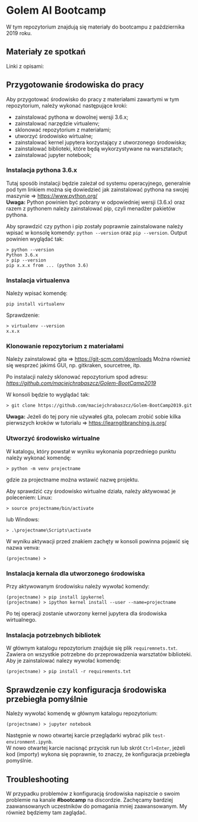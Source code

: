 
# Golem AI Bootcamp

W tym repozytorium znajdują się materiały do bootcampu z października 2019 roku.

## Materiały ze spotkań

Linki z opisami:

## Przygotowanie środowiska do pracy

Aby przygotować środowisko do pracy z materiałami zawartymi w tym repozytorium, należy wykonać następujące kroki:

- zainstalować pythona w dowolnej wersji 3.6.x;
- zainstalować narzędzie virtualenv;
- sklonować repozytorium z materiałami;
- utworzyć środowisko wirtualne;
- zainstalować kernel jupytera korzystający z utworzonego środowiska;
- zainstalować biblioteki, które będą wykorzystywane na warsztatach;
- zainstalować jupyter notebook;


### Instalacja pythona 3.6.x

Tutaj sposób instalacji będzie zależał od systemu operacyjnego, generalnie pod tym linkiem można się dowiedzieć jak zainstalować pythona na swojej maszynie ⇒ https://www.python.org/  
**Uwaga:** Python powinien być pobrany w odpowiedniej wersji (3.6.x) oraz razem z pythonem należy zainstalować pip, czyli menadżer pakietów pythona.

Aby sprawdzić czy python i pip zostały poprawnie zainstalowane należy wpisać w konsolę komendy:
```python --version``` oraz ```pip --version```.
Output powinien wyglądać tak:
```
> python --version
Python 3.6.x
> pip --version
pip x.x.x from ... (python 3.6)
```

### Instalacja virtualenva

Należy wpisać komendę:
```
pip install virtualenv
```
Sprawdzenie:
```
> virtualenv --version
x.x.x
```

### Klonowanie repozytorium z materiałami

Należy zainstalować gita ⇒ https://git-scm.com/downloads
Można również się wesprzeć jakimś GUI, np. gitkraken, sourcetree, itp.

Po instalacji należy sklonować repozytorium spod adresu: *https://github.com/maciejchrabaszcz/Golem-BootCamp2019*

W konsoli będzie to wyglądać tak:
```
> git clone https://github.com/maciejchrabaszcz/Golem-BootCamp2019.git
```

**Uwaga:** Jeżeli do tej pory nie używałeś gita, polecam zrobić sobie kilka pierwszych kroków w tutorialu ⇒ https://learngitbranching.js.org/

### Utworzyć środowisko wirtualne

W katalogu, który powstał w wyniku wykonania poprzedniego punktu należy wykonać komendę:
```
> python -m venv projectname
```
gdzie za projectname można wstawić nazwę projektu.

Aby sprawdzić czy środowisko wirtualne działa, należy aktywować je poleceniem:
Linux:
```
> source projectname/bin/activate
```
lub
Windows:
```
> .\projectname\Scripts\activate
```

W wyniku aktywacji przed znakiem zachęty w konsoli powinna pojawić się nazwa venva:
```
(projectname) >
```

### Instalacja kernala dla utworzonego środowiska

Przy aktywowanym środowisku należy wywołać komendy:
```
(projectname) > pip install ipykernel
(projectname) > ipython kernel install --user --name=projectname
```
Po tej operacji zostanie utworzony kernel jupytera dla środowiska wirtualnego.

### Instalacja potrzebnych bibliotek

W głównym katalogu repozytorium znajduje się plik `requiremnets.txt`. Zawiera on wszystkie potrzebne do przeprowadzenia warsztatów biblioteki. Aby je zainstalować nalezy wywołać komendę:
```
(projectname) > pip install -r requirements.txt
```

## Sprawdzenie czy konfiguracja środowiska przebiegła pomyślnie
Należy wywołać komendę w głównym katalogu repozytorium:
```
(projectname) > jupyter notebook
```
Następnie w nowo otwartej karcie przeglądarki wybrać plik `test-environment.ipynb`.  
W nowo otwartej karcie nacisnąć przycisk run lub skrót `Ctrl+Enter`, jeżeli kod (importy) wykona się poprawnie, to znaczy, że konfiguracja przebiegła pomyślnie.

## Troubleshooting
W przypadku problemów z konfiguracją środowiska napiszcie o swoim problemie na kanale **#bootcamp** na discordzie. Zachęcamy bardziej zaawansowanych uczestników do pomagania mniej zaawansowanym. My również będziemy tam zaglądać.

